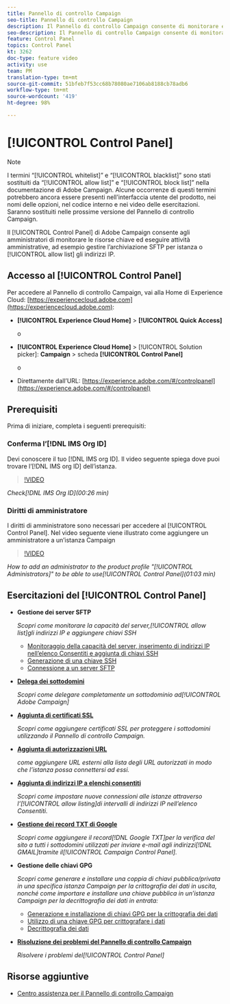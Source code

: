 ```yaml
---
title: Pannello di controllo Campaign
seo-title: Pannello di controllo Campaign
description: Il Pannello di controllo Campaign consente di monitorare e gestire l’archiviazione SFTP per istanza e di inserire indirizzi IP nell’elenco Consentiti.
seo-description: Il Pannello di controllo Campaign consente di monitorare e gestire l’archiviazione SFTP per istanza e di inserire indirizzi IP nell’elenco Consentiti.
feature: Control Panel
topics: Control Panel
kt: 3262
doc-type: feature video
activity: use
team: PM
translation-type: tm+mt
source-git-commit: 51bfeb7f53cc68b78080ae7106ab8188cb78adb6
workflow-type: tm+mt
source-wordcount: '419'
ht-degree: 98%

---
```



# [!UICONTROL Control Panel]

>[!NOTE]
>
>I termini “[!UICONTROL whitelist]” e “[!UICONTROL blacklist]” sono stati sostituiti da “[!UICONTROL allow list]” e “[!UICONTROL block list]” nella documentazione di Adobe Campaign.
>Alcune occorrenze di questi termini potrebbero ancora essere presenti nell’interfaccia utente del prodotto, nei nomi delle opzioni, nel codice interno e nei video delle esercitazioni. Saranno sostituiti nelle prossime versione del Pannello di controllo Campaign.

 Il [!UICONTROL Control Panel] di Adobe Campaign consente agli amministratori di monitorare le risorse chiave ed eseguire attività amministrative, ad esempio gestire l’archiviazione SFTP per istanza o [!UICONTROL allow list] gli indirizzi IP.

## Accesso al [!UICONTROL Control Panel]

Per accedere al Pannello di controllo Campaign, vai alla Home di Experience Cloud: [https://experiencecloud.adobe.com](https://experiencecloud.adobe.com):

* **[!UICONTROL Experience Cloud Home]** > **[!UICONTROL Quick Access]**

   o
* **[!UICONTROL Experience Cloud Home]**  > [!UICONTROL Solution picker]: **Campaign** > scheda **[!UICONTROL Control Panel]**

   o

* Direttamente dall’URL: [https://experience.adobe.com/#/controlpanel](https://experience.adobe.com/#/controlpanel)

## Prerequisiti

Prima di iniziare, completa i seguenti prerequisiti:

### Conferma l’[!DNL IMS Org ID]

Devi conoscere il tuo [!DNL IMS org ID]. Il video seguente spiega dove puoi trovare l’[!DNL IMS org ID] dell’istanza.

>[!VIDEO](https://video.tv.adobe.com/v/27183?quality=12)

*Check[!DNL IMS Org ID](00:26 min)*

### Diritti di amministratore

I diritti di amministratore sono necessari per accedere al [!UICONTROL Control Panel].
Nel video seguente viene illustrato come aggiungere un amministratore a un’istanza Campaign

>[!VIDEO](https://video.tv.adobe.com/v/27147?quality=12)

*How to add an administrator to the product profile &quot;[!UICONTROL Administrators]&quot; to be able to use[!UICONTROL Control Panel](01:03 min)*

## Esercitazioni del [!UICONTROL Control Panel]

* **Gestione dei server SFTP**

   *Scopri come monitorare la capacità del server,[!UICONTROL allow list]gli indirizzi IP e aggiungere chiavi SSH*

   * [Monitoraggio della capacità del server, inserimento di indirizzi IP nell’elenco Consentiti e aggiunta di chiavi SSH](/help/monitoring-campaign-classic/control-panel/monitoring-server-capacity-allow-listing-adding-ssh-key.md)
   * [Generazione di una chiave SSH](/help/monitoring-campaign-classic/control-panel/generate-ssh-key.md)
   * [Connessione a un server SFTP](/help/monitoring-campaign-classic/control-panel/connect-to-sftp-server.md)

* **[Delega dei sottodomini](/help/monitoring-campaign-classic/control-panel/subdomain-delegation.md)**

   *Scopri come delegare completamente un sottodominio ad[!UICONTROL Adobe Campaign]*

* **[Aggiunta di certificati SSL](/help/monitoring-campaign-classic/control-panel/adding-ssl-certificates.md)**

   *Scopri come aggiungere certificati SSL per proteggere i sottodomini utilizzando il Pannello di controllo Campaign.*

* **[Aggiunta di autorizzazioni URL](/help/monitoring-campaign-classic/control-panel/adding-url-permissions.md)**

   *come aggiungere URL esterni alla lista degli URL autorizzati in modo che l’istanza possa connettersi ad essi.*

* **[Aggiunta di indirizzi IP a  elenchi consentiti](/help/monitoring-campaign-classic/control-panel/ip-allow-listing.md)**

   *Scopri come impostare nuove connessioni alle istanze attraverso l’[!UICONTROL allow listing]di intervalli di indirizzi IP nell’elenco Consentiti.*

* **[Gestione dei record TXT di Google](/help/monitoring-campaign-classic/control-panel/google-txt-record-management.md)**

   *Scopri come aggiungere il record[!DNL Google TXT]per la verifica del sito a tutti i sottodomini utilizzati per inviare e-mail agli indirizzi[!DNL GMAIL]tramite il[!UICONTROL Campaign Control Panel].*

* **Gestione delle chiavi GPG**

   *Scopri come generare e installare una coppia di chiavi pubblica/privata in una specifica istanza Campaign per la crittografia dei dati in uscita, nonché come importare e installare una chiave pubblica in un’istanza Campaign per la decrittografia dei dati in entrata:*

   * [Generazione e installazione di chiavi GPG per la crittografia dei dati](./gpg-key-management/generating-and-installing-gpg-keys-for-data-encryption.md)
   * [Utilizzo di una chiave GPG per crittografare i dati](./gpg-key-management/using-a-gpg-key-to-encrypt-data.md)
   * [Decrittografia dei dati](./gpg-key-management/decrypting-data.md)

* **[Risoluzione dei problemi del Pannello di controllo Campaign](/help/monitoring-campaign-classic/control-panel/trouble-shooting.md)**

   *Risolvere i problemi del[!UICONTROL Control Panel]*

## Risorse aggiuntive

* [Centro assistenza per il Pannello di controllo Campaign](https://docs.adobe.com/content/help/it-IT/control-panel/using/control-panel-home.html)
